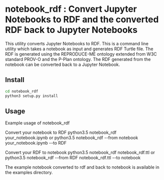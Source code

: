 # notebook_rdf : Convert Jupyter Notebooks to RDF and the converted RDF back to Jupyter Notebooks

This utility converts Jupyter Notebooks to RDF. This is a command line utility which takes a notebook as input and generates RDF Turtle file. The RDF is generated using the REPRODUCE-ME ontology extended from W3C standard PROV-O and the P-Plan ontology. The RDF generated from the notebook can be converted back to a Jupyter Notebook.

## Install

```bash
cd notebook_rdf
python3 setup.py install
```

## Usage

Example usage of notebook_rdf

Convert your notebook to RDF
    python3.5 notebook_rdf your_notebook.ipynb
    or
    python3.5 notebook_rdf --from notebook your_notebook.ipynb --to RDF

Convert your RDF to notebook
    python3.5 notebook_rdf notebook_rdf.ttl
    or
    python3.5 notebook_rdf --from RDF notebook_rdf.ttl --to notebook
    
The example notebook converted to rdf and back to notebook is available in the examples directory.
